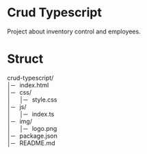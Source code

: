# Crud Typescript
Project about inventory control and employees.
# Struct
crud-typescript/
<br />│─⠀index.html
<br />│─⠀css/
<br />│⠀⠀│─⠀style.css
<br />│─⠀js/
<br />│⠀⠀│─⠀index.ts
<br />│─⠀img/
<br />│⠀⠀│─⠀logo.png
<br />│─⠀package.json
<br />│─⠀README.md

